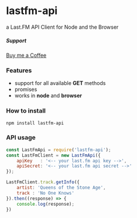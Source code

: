 # lastfm-api
a Last.FM API Client for Node and the Browser

##### Support

[Buy me a Coffee](https://www.patreon.com/moszeed)

### Features
* support for all available **GET** methods
* promises
* works in **node** and **browser**


### How to install
```shell
npm install lastfm-api
```

### API usage

```javascript
const LastFmApi = require('lastfm-api');
const LastFmClient = new LastFmApi({
    apiKey   : '<-- your last.fm api key -->',
    apiSecret: '<-- your last.fm api secret -->'
});

LastFmClient.track.getInfo({
    artist: 'Queens of the Stone Age',
    track : 'No One Knows'
}).then((response) => {
    console.log(response);
})
```


